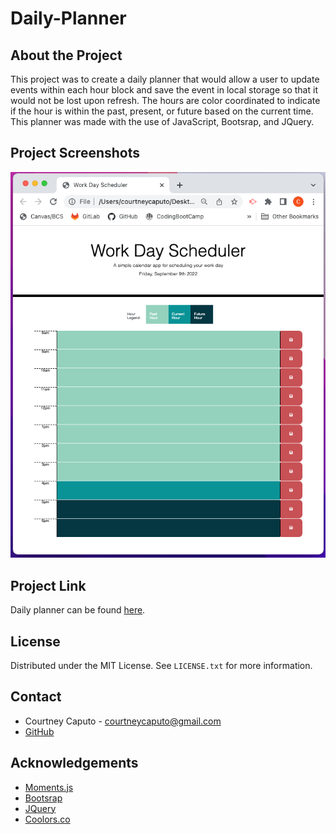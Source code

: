 # Daily-Planner

## About the Project
This project was to create a daily planner that would allow a user to update events within each hour block and save the event in local storage so that it would not be lost upon refresh. The hours are color coordinated to indicate if the hour is within the past, present, or future based on the current time. This planner was made with the use of JavaScript, Bootsrap, and JQuery.

## Project Screenshots
<img src="/assets/Plannerscreenshot.png">

## Project Link
Daily planner can be found <a href="https://courtneycaputo.github.io/Daily-Planner/">here</a>.


## License
Distributed under the MIT License. See `LICENSE.txt` for more information.

## Contact
* Courtney Caputo - courtneycaputo@gmail.com
* <a href="https://github.com/courtneycaputo">GitHub</a>


## Acknowledgements
* <a href="https://momentjs.com/">Moments.js</a>
* <a href="https://getbootstrap.com/">Bootsrap</a>
* <a href="https://jquery.com/">JQuery</a>
* <a href="https://coolors.co/">Coolors.co</a>